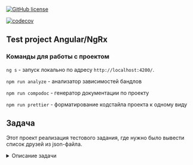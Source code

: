 [![GitHub license](https://img.shields.io/badge/license-MIT-green.svg)](https://github.com/BaryshevRS/ngrx-friends/blob/master/LICENSE)

[![codecov](https://codecov.io/gh/BaryshevRS/ngrx-friends/branch/master/graph/badge.svg)](https://codecov.io/gh/BaryshevRS/ngrx-friends)

## Test project Angular/NgRx

### Команды для работы с проектом

`ng s` - запуск локально по адресу `http://localhost:4200/`.

`npm run analyze` - анализатор зависимостей бандлов

`npm run compodoc` - генератор документации по проекту

`npm run prettier` - форматирование кодстайла проекта к одному виду


## Задача
Этот проект реализация тестового задания, где нужно было вывести список друзей из json-файла.

<details>
<summary>Описание задачи</summary>
<div>

Что должно было быть реализовано:

  - Вывод списка друзей с бесконечной подгрузкой.
  - Возможность занесения друзей в закладки с сохранением данных в localstorage.
  - Возможность оценки пользователей с сохранением данных в localstorage.
  - Поиск по списку друзей.
  - Фильтр просмотра друзей в закладках.
  - Сортировка друзей по популярности.
  - Поддержка адаптивности вёрстки.

</div>
</details>




